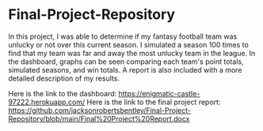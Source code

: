 # Final-Project-Repository
 
In this project, I was able to determine if my fantasy football team was unlucky or not over this current season. I simulated a season 100 times to find that my team was far and away the most unlucky team in the league. In the dashboard, graphs can be seen comparing each team's point totals, simulated seasons, and win totals. A report is also included with a more detailed description of my results.

Here is the link to the dashboard: https://enigmatic-castle-97222.herokuapp.com/
Here is the link to the final project report: https://github.com/jacksonrobertsbentley/Final-Project-Repository/blob/main/Final%20Project%20Report.docx
